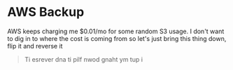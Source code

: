 # AWS Backup

AWS keeps charging me $0.01/mo for some random S3 usage.
I don't want to dig in to where the cost is coming from
so let's just bring this thing down, flip it and reverse it

> Ti esrever dna ti pilf nwod gnaht ym tup i
